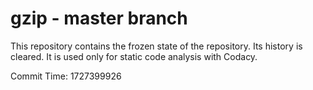 # gzip - master branch

This repository contains the frozen state of the repository.
Its history is cleared. It is used only for static code
analysis with Codacy.

Commit Time: 1727399926